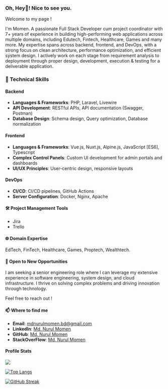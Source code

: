 ### Oh, Hey👋! Nice to see you.

Welcome to my page !

I'm Momen. A passionate Full Stack Developer cum project coordinator with 7+ years of experience in building high-performing web applications across multiple domains, including Edutech, Fintech, Healthcare, Games and many more. My expertise spans across backend, frontend, and DevOps, with a strong focus on clean architecture, performance optimization, and efficient system design. I actively work on each stage from requirement analysis to deployment through proper design, development, execution & testing for a deliverable application.

### 🔧 Technical Skills

#### Backend
- **Languages & Frameworks**: PHP, Laravel, Livewire
- **API Development**: RESTful APIs, API documentation (Swagger, Postman)
- **Database Design**: Schema design, Query optimization, Database normalization

#### Frontend
- **Languages & Frameworks**: Vue.js, Nuxt.js, Alpine.js, JavaScript [ES6], Typescript
- **Complex Control Panels**: Custom UI development for admin portals and dashboards
- **UI/UX Principles**: User-centric design, responsive layouts

#### DevOps
- **CI/CD**: CI/CD pipelines, GitHub Actions
- **Server Configuration**: Docker, Nginx, Apache

#### 🛠 Project Management Tools
- Jira
- Trello

#### 🌐 Domain Expertise
EdTech, FinTech, Healthcare, Games, Proptech, Wealthtech.

#### 🚀 Open to New Opportunities
I am seeking a senior engineering role where I can leverage my extensive experience in software engineering, system design, and cloud infrastructure. I thrive on solving complex problems and driving innovation through technology.

Feel free to reach out !

#### 📫 Where to find me
- **Email**: mdnurulmomen.bd@gmail.com
- **LinkedIn**: [Md. Nurul Momen](https://www.linkedin.com/in/md-nurul-momen)
- **GitHub**: [Md. Nurul Momen](https://github.com/mdnurulmomen)
- **StackOverFlow**: [Md. Nurul Momen](https://stackoverflow.com/users/23856532/momen)

#### Profile Stats

![](https://komarev.com/ghpvc/?username=mdnurulmomen&label=PROFILE+VIEWS&color=brightgreen&style=for-the-badge)

[![Top Langs](https://github-readme-stats.vercel.app/api/top-langs/?username=mdnurulmomen&layout=compact)](https://github.com/anuraghazra/github-readme-stats)

[![GitHub Streak](https://streak-stats.demolab.com?user=mdnurulmomen&theme=gruvbox&hide_border=true&border_radius=40&mode=weekly&background=60081C)](https://git.io/streak-stats)
